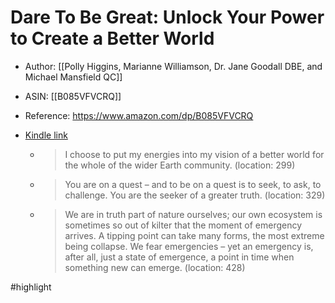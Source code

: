 # Dare To Be Great: Unlock Your Power to Create a Better World

* Author: [[Polly Higgins, Marianne Williamson, Dr. Jane Goodall DBE, and Michael Mansfield QC]]
* ASIN: [[B085VFVCRQ]]
* Reference: https://www.amazon.com/dp/B085VFVCRQ
* [Kindle link](kindle://book?action=open&asin=B085VFVCRQ)


  - > I choose to put my energies into my vision of a better world for the whole of the wider Earth community. (location: 299)


  - > You are on a quest – and to be on a quest is to seek, to ask, to challenge. You are the seeker of a greater truth. (location: 329)


  - > We are in truth part of nature ourselves; our own ecosystem is sometimes so out of kilter that the moment of emergency arrives. A tipping point can take many forms, the most extreme being collapse. We fear emergencies – yet an emergency is, after all, just a state of emergence, a point in time when something new can emerge. (location: 428)


#highlight